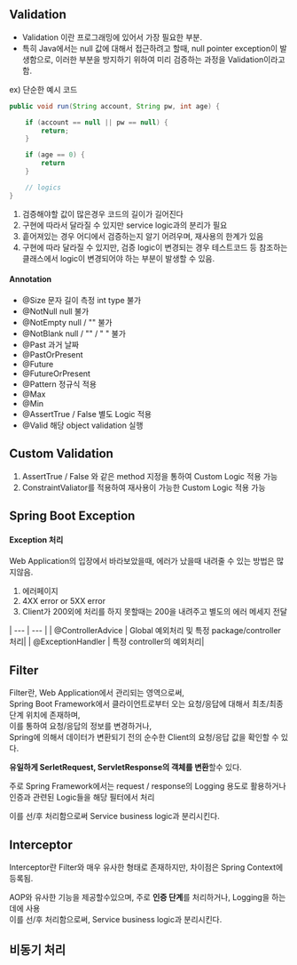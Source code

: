 
## Validation

- Validation 이란 프로그래밍에 있어서 가장 필요한 부분.
- 특히 Java에서는 null 값에 대해서 접근하려고 할때,
  null pointer exception이 발생함으로, 
  이러한 부분을 방지하기 위하여 미리 검증하는 과정을 Validation이라고 함.


ex) 단순한 예시 코드

```java
public void run(String account, String pw, int age) {

    if (account == null || pw == null) {
        return;
    }

    if (age == 0) {
        return
    }

    // logics
}
```


1. 검증해야할 값이 많은경우 코드의 길이가 길어진다
2. 구현에 따라서 달라질 수 있지만 service logic과의 분리가 필요
3. 흩어져있는 경우 어디에서 검증하는지 알기 어려우며, 재사용의 한계가 있음
4. 구현에 따라 달라질 수 있지만, 검증 logic이 변경되는 경우 
   테스트코드 등 참조하는 클래스에서 logic이 변경되어야 하는 부분이 발생할 수 있음.

#### Annotation

+ @Size                 문자 길이 측정              int type 불가
+ @NotNull              null 불가
+ @NotEmpty             null / "" 불가
+ @NotBlank             null / "" / " " 불가
+ @Past                 과거 날짜
+ @PastOrPresent
+ @Future
+ @FutureOrPresent
+ @Pattern              정규식 적용
+ @Max
+ @Min
+ @AssertTrue / False   별도 Logic 적용
+ @Valid                해당 object validation 실행



## Custom Validation

1. AssertTrue / False 와 같은 method 지정을 통하여 Custom Logic 적용 가능
2. ConstraintValiator를 적용하여 재사용이 가능한 Custom Logic 적용 가능



## Spring Boot Exception

#### Exception 처리
Web Application의 입장에서 바라보았을때, 에러가 났을때 내려줄 수 있는 방법은 많지않음.

1. 에러페이지
2. 4XX error or 5XX error
3. Client가 200외에 처리를 하지 못할때는 200을 내려주고 별도의 에러 메세지 전달

| --- | --- |
| @ControllerAdvice | Global 예외처리 및 특정 package/controller 처리|
| @ExceptionHandler | 특정 controller의 예외처리|



## Filter

Filter란, Web Application에서 관리되는 영역으로써,<br>
Spring Boot Framework에서 클라이언트로부터 오는 요청/응답에 대해서 최초/최종 단계 위치에 존재하며,<br>
이를 통하여 요청/응답의 정보를 변경하거나,<br>
Spring에 의해서 데이터가 변환되기 전의 순수한 Client의 요청/응답 값을 확인할 수 있다.<br>

**유일하게 SerletRequest, ServletResponse의 객체를 변환**할수 있다.

주로 Spring Framework에서는
request / response의 Logging 용도로 활용하거나
인증과 관련된 Logic들을 해당 필터에서 처리<br>

이를 선/후 처리함으로써 Service business logic과 분리시킨다.




## Interceptor

Interceptor란 Filter와 매우 유사한 형태로 존재하지만, 차이점은 Spring Context에 등록됨.

AOP와 유사한 기능을 제공할수있으며,
주로 **인증 단계**를 처리하거나,
Logging을 하는데에 사용
<br>
이를 선/후 처리함으로써, Service business logic과 분리시킨다.




## 비동기 처리

